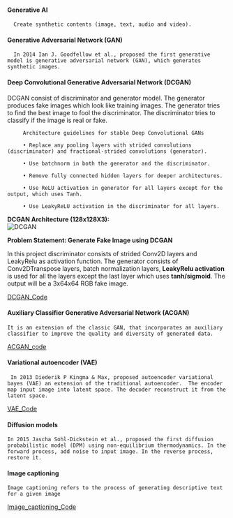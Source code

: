#### Generative AI 

      Create synthetic contents (image, text, audio and video).

#### Generative Adversarial Network (GAN)

      In 2014 Ian J. Goodfellow et al., proposed the first generative model is generative adversarial network (GAN), which generates synthetic images.

#### Deep Convolutional Generative Adversarial Network (DCGAN)

DCGAN consist of discriminator and generator model. The generator produces fake images which look like training images. The generator tries to find the best image to fool the discriminator. The discriminator tries to classify if the image is real or fake.
   
         Architecture guidelines for stable Deep Convolutional GANs

         • Replace any pooling layers with strided convolutions (discriminator) and fractional-strided convolutions (generator).

         • Use batchnorm in both the generator and the discriminator.

         • Remove fully connected hidden layers for deeper architectures.

         • Use ReLU activation in generator for all layers except for the output, which uses Tanh.

         • Use LeakyReLU activation in the discriminator for all layers.

**DCGAN Architecture (128x128X3):**     
<img src="https://github.com/DhanyaJayanA/Generative-AI/blob/main/Untitled.jpg" alt="DCGAN">        
                 
**Problem Statement: Generate Fake Image using DCGAN**

In this project discriminator consists of strided Conv2D layers and LeakyRelu as activation function. The generator consists of Conv2DTranspose layers, batch normalization layers, **LeakyRelu activation** is used for all the layers except the last layer which uses **tanh/sigmoid**. The output will be a 3x64x64 RGB fake image.

<a href="https://github.com/DhanyaJayanA/Generative-AI/blob/main/GenerateFakeImage_DCGAN.ipynb">DCGAN_Code</a>

#### Auxiliary Classifier Generative Adversarial Network (ACGAN)
   
    It is an extension of the classic GAN, that incorporates an auxiliary classifier to improve the quality and diversity of generated data.
<a href="https://github.com/DhanyaJayanA/Generative-AI/blob/main/acgan.ipynb">ACGAN_code</a>

#### Variational autoencoder (VAE)

     In 2013 Diederik P Kingma & Max, proposed autoencoder variational bayes (VAE) an extension of the traditional autoencoder.  The encoder map input image into latent space. The decoder reconstruct it from the latent space.
     
<a href="https://github.com/DhanyaJayanA/Generative-AI/blob/main/Variational_autoencoder.ipynb">VAE_Code</a>

#### Diffusion models

    In 2015 Jascha Sohl-Dickstein et al., proposed the first diffusion probabilistic model (DPM) using non-equilibrium thermodynamics. In the forward process, add noise to input image. In the reverse process, restore it. 

#### Image captioning 

    Image captioning refers to the process of generating descriptive text for a given image
<a href="https://github.com/DhanyaJayanA/Generative-AI/blob/main/Image_caption.ipynb">Image_captioning_Code</a> 

